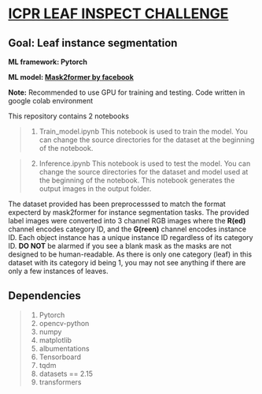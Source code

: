 # [ICPR LEAF INSPECT CHALLENGE](https://sites.google.com/view/icpr-2024/about-challenge?authuser=0)
## Goal: Leaf instance segmentation
**ML framework: Pytorch**

**ML model: [Mask2former by facebook](https://huggingface.co/facebook/mask2former-swin-large-coco-instance)**

**Note:** Recommended to use GPU for training and testing. Code written in google colab environment

This repository contains 2 notebooks
>1. Train_model.ipynb This notebook is used to train the model. You can change the source directories for the dataset at the beginning of the notebook.

>2. Inference.ipynb This notebook is used to test the model. You can change the source directories for the dataset and model used at the beginning of the notebook. This notebook generates the output images in the output folder.

The dataset provided has been preprocesssed to match the format expecterd by mask2former for instance segmentation tasks. The provided label images were converted into 3 channel RGB images where the **R(ed)** channel encodes category ID, and the **G(reen)** channel encodes instance ID. Each object instance has a unique instance ID regardless of its category ID.
**DO NOT** be alarmed if you see a blank mask as the masks are not designed to be human-readable. As there is only one category (leaf) in this dataset with its category id being 1, you may not see anything if there are only a few instances of leaves.

## Dependencies
>1. Pytorch
>2. opencv-python
>3. numpy
>4. matplotlib
>5. albumentations
>6. Tensorboard
>7. tqdm
>8. datasets == 2.15
>9. transformers
